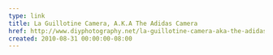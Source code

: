 ```yaml
---
type: link
title: La Guillotine Camera, A.K.A The Adidas Camera 
href: http://www.diyphotography.net/la-guillotine-camera-aka-the-adidas-camera
created: 2010-08-31 00:00:00-08:00
---
```

